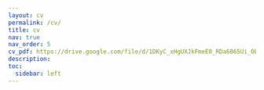 ```yaml
---
layout: cv
permalink: /cv/
title: cv
nav: true
nav_order: 5
cv_pdf: https://drive.google.com/file/d/1DKyC_xHgUXJkFmeE0_RDa6865Ui_OELT/view?usp=drive_link
description: 
toc:
  sidebar: left
---
```

